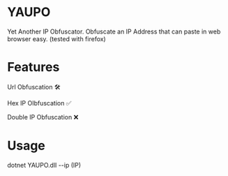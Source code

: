 # YAUPO
Yet Another IP Obfuscator. Obfuscate an IP Address that can paste in web browser easy. (tested with firefox)

# Features
<p>Url Obfuscation 🛠️</p>
<p>Hex IP OIbfuscation ✅</p>
<p>Double IP Obfuscation ❌</p>

# Usage
<p>dotnet YAUPO.dll --ip (IP)
